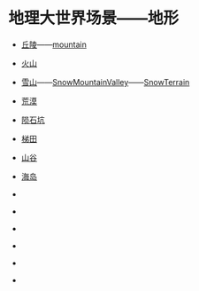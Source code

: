 # 地理大世界场景——地形

* [丘陵](https://github.com/FofightFong/Learnrut/blob/main/poqbdb/geography/terrain/hills.hip)——[mountain](https://github.com/FofightFong/Learnrut/blob/main/poqbdb/geography/terrain/mountain.hip)

* [火山](https://github.com/FofightFong/Learnrut/blob/main/poqbdb/geography/terrain/Volcano.hip)

* [雪山](https://github.com/FofightFong/Learnrut/blob/main/poqbdb/geography/terrain/SnowMountain.hip)——[SnowMountainValley](https://github.com/FofightFong/Learnrut/blob/main/poqbdb/geography/terrain/SnowMountainValley.hip)——[SnowTerrain](https://github.com/FofightFong/Learnrut/blob/main/poqbdb/geography/terrain/SnowTerrain.hip)

* [荒漠](https://github.com/FofightFong/Learnrut/blob/main/poqbdb/geography/terrain/desert.hip)

* [陨石坑](https://github.com/FofightFong/Learnrut/blob/main/poqbdb/geography/terrain/MeteorCrater.hip)

* [梯田](https://github.com/FofightFong/Learnrut/blob/main/poqbdb/geography/terrain/Terracing.hip)

* [山谷](https://github.com/FofightFong/Learnrut/blob/main/poqbdb/geography/terrain/Valley.hip)

* [海岛](https://github.com/FofightFong/Learnrut/blob/main/poqbdb/geography/terrain/Island.hip)

* []()

* []()

* []()

* []()

* []()

* []()







